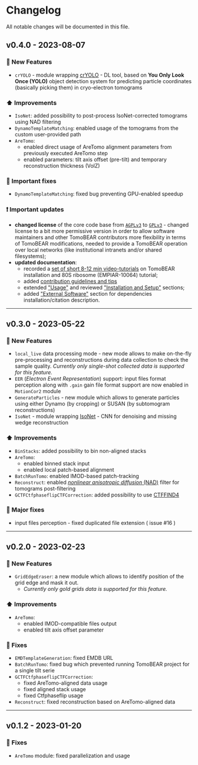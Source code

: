 # Changelog

All notable changes will be documented in this file.

## v0.4.0 - 2023-08-07

### :rocket: New Features
* ```crYOLO``` - module wrapping [crYOLO](https://cryolo.readthedocs.io/en/stable/index.html) - DL tool, based on **You Only Look Once (YOLO)** object detection system for predicting particle coordinates (basically picking them) in cryo-electron tomograms

### :arrow_up: Improvements
* ```IsoNet```: added possibility to post-process IsoNet-corrected tomograms using NAD filtering
* ```DynamoTemplateMatching```: enabled usage of the tomograms from the custom user-provided path
* ```AreTomo```:
  * enabled direct usage of AreTomo alignment parameters from previously executed AreTomo step
  * enabled parameters: tilt axis offset (pre-tilt) and temporary reconstruction thickness (VolZ)

### :bug: Important fixes
* ```DynamoTemplateMatching```: fixed bug preventing GPU-enabled speedup

### :exclamation: Important updates
* **changed license** of the core code base from [`AGPLv3`](https://www.gnu.org/licenses/agpl-3.0.en.html) to [`GPLv3`](https://www.gnu.org/licenses/gpl-3.0.en.html) - changed license to a bit more permissive version in order to allow software maintainers and other TomoBEAR contributors more flexibility in terms of TomoBEAR modifications, needed to provide a TomoBEAR operation over local networks (like institutional intranets and/or shared filesystems);
* **updated documentation**:
  * recorded a [set of short 8-12 min video-tutorials](https://www.youtube.com/watch?v=2uizkE616tE&list=PLdMU06ILLrYKjI-Z0qezcNheEtpVulMao&pp=iAQB) on TomoBEAR installation and 80S ribosome (EMPIAR-10064) tutorial;
  * added [contribution guidelines and tips](https://github.com/KudryashevLab/TomoBEAR/blob/main/CONTRIBUTING.md)
  * extended ["Usage"](https://github.com/KudryashevLab/TomoBEAR/wiki/Usage) and reviewed ["Installation and Setup"](https://github.com/KudryashevLab/TomoBEAR/wiki/Installation-and-Setup) sections;
  * added ["External Software"](https://github.com/KudryashevLab/TomoBEAR/wiki/External-Software) section for dependencies installation/citation description.

---
## v0.3.0 - 2023-05-22

### :rocket: New Features
* ```local_live``` data processing mode - new mode allows to make on-the-fly pre-processing and reconstructions during data collection to check the sample quality. *Currently only single-shot collected data is supported for this feature.*
* ```EER``` (*Electron Event Representation*) support: input files format perception along with ```.gain``` gain file format support are now enabled in ```MotionCor2``` module
* ```GenerateParticles``` - new module which allows to generate particles using either Dynamo (by cropping) or SUSAN (by subtomogram reconstructions)
* ```IsoNet``` - module wrapping [IsoNet](https://github.com/IsoNet-cryoET/IsoNet) - CNN for denoising and missing wedge reconstruction

### :arrow_up: Improvements
* ```BinStacks```: added possibility to bin non-aligned stacks
* ```AreTomo```:
  - enabled binned stack input
  - enabled local patch-based alignment
* ```BatchRunTomo```: enabled IMOD-based patch-tracking
* ```Reconstruct```: enabled [*nonlinear anisotropic diffusion* (NAD)](https://www.sciencedirect.com/science/article/pii/S1047847701944065?via%3Dihub) filter for tomograms post-filtering
* ```GCTFCtfphaseflipCTFCorrection```: added possibility to use [CTFFIND4](https://www.sciencedirect.com/science/article/pii/S1047847715300460)

### :bug: Major fixes
* input files perception - fixed duplicated file extension ( issue #16 )

---
## v0.2.0 - 2023-02-23

### :rocket: New Features
* `GridEdgeEraser`: a new module which allows to identify position of the grid edge and mask it out.
  * *Currently only gold grids data is supported for this feature.*

### :arrow_up: Improvements
* `AreTomo`:
  * enabled IMOD-compatible files output
  * enabled tilt axis offset parameter

### :bug: Fixes
* `EMDTemplateGeneration`: fixed EMDB URL
* `BatchRunTomo`: fixed bug which prevented running TomoBEAR project for a single tilt serie
* `GCTFCtfphaseflipCTFCorrection`:
    * fixed AreTomo-aligned data usage
    * fixed aligned stack usage
    * fixed Ctfphaseflip usage
* `Reconstruct`: fixed reconstruction based on AreTomo-aligned data

---
## v0.1.2 - 2023-01-20

### :bug: Fixes
* `AreTomo` module: fixed parallelization and usage
